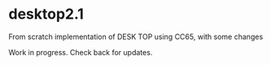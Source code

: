 # desktop2.1
From scratch implementation of DESK TOP using CC65, with some changes

Work in progress.  Check back for updates.

